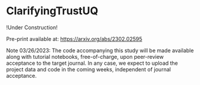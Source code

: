 # ClarifyingTrustUQ

!Under Construction!

Pre-print available at: https://arxiv.org/abs/2302.02595

Note 03/26/2023:
The code accompanying this study will be made available along with tutorial notebooks, free-of-charge, upon peer-review acceptance to the target journal.
In any case, we expect to upload the project data and code in the coming weeks, independent of journal acceptance.
